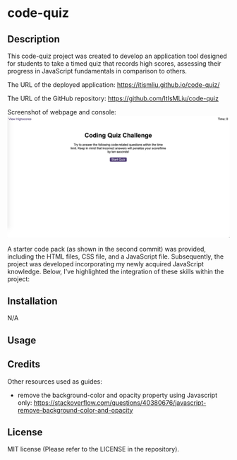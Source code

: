 # code-quiz

## Description 
This code-quiz project was created to develop an application tool designed for students to take a timed quiz that records high scores, assessing their progress in JavaScript fundamentals in comparison to others.

The URL of the deployed application: https://itismliu.github.io/code-quiz/

The URL of the GitHub repository: https://github.com/ItIsMLiu/code-quiz

Screenshot of webpage and console:
![alt text](./assets/images/screencapture1.png)

A starter code pack (as shown in the second commit) was provided, including the HTML files, CSS file, and a JavaScript file. Subsequently, the project was developed incorporating my newly acquired JavaScript knowledge. Below, I've highlighted the integration of these skills within the project:
<!--
- Use of a while loop.
- xxxx
-->
## Installation

N/A

## Usage 
<!--
Open the webpage by clicking on the provided URL link. Click on the red button labeled 'Generate Password.' A window will prompt you to enter a number from 8 to 128, indicating your desired password length. Once you've entered the desired length, the system will ask you to confirm whether to include the four different character types. At least one character type must be included. If you enter a password length that is not in the provided range or don't any character type, the browser will prompt you again until the specified criteria are met. Finally, you will see a randomly generated password based on your selected character type(s) in the dashed box. To generate a new random password, simply refresh the page and repeat the above steps.
-->

## Credits

Other resources used as guides:
- remove the background-color and opacity property using Javascript only: https://stackoverflow.com/questions/40380676/javascript-remove-background-color-and-opacity

## License

MIT license (Please refer to the LICENSE in the repository).